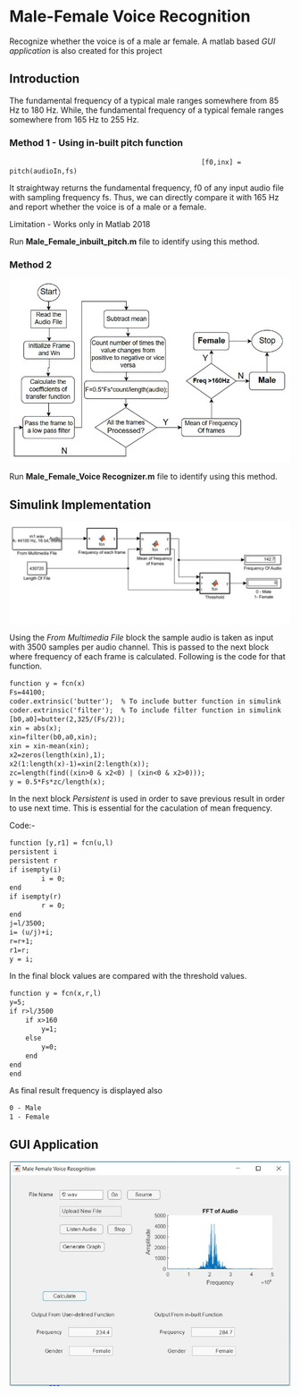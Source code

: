 # Male-Female Voice Recognition
Recognize whether the voice is of a male ar female. A matlab based *GUI application* is also created for this project

## Introduction

The fundamental frequency of a typical male ranges somewhere from  85 Hz to 180 Hz. While, the fundamental frequency of a typical female ranges somewhere from 165 Hz to 255 Hz.

### Method 1 - Using in-built pitch function
                                                    [f0,inx] = pitch(audioIn,fs)
It straightway returns the fundamental frequency, f0 of any input audio file with sampling frequency fs. Thus, we can directly compare it with 165 Hz and report whether the voice is of a male or a female.

Limitation - Works only in Matlab 2018

Run **Male_Female_inbuilt_pitch.m** file to identify using this method.

### Method 2

![Work Flow](img/1.JPG)

Run **Male_Female_Voice Recognizer.m** file to identify using this method.

## Simulink Implementation

![Simulink](img/2.JPG)

Using the *From Multimedia File* block the sample audio is taken as input with 3500 samples per audio channel. This is passed to the next block where frequency of each frame is calculated. Following is the code for that function.
```
function y = fcn(x)
Fs=44100;
coder.extrinsic('butter');  % To include butter function in simulink
coder.extrinsic('filter');  % To include filter function in simulink
[b0,a0]=butter(2,325/(Fs/2));
xin = abs(x);
xin=filter(b0,a0,xin);
xin = xin-mean(xin);
x2=zeros(length(xin),1);
x2(1:length(x)-1)=xin(2:length(x));
zc=length(find((xin>0 & x2<0) | (xin<0 & x2>0)));
y = 0.5*Fs*zc/length(x);
```
In the next block *Persistent* is used in order to save previous result in order to use next time. This is essential for the caculation of mean frequency.

Code:-
```
function [y,r1] = fcn(u,l)
persistent i
persistent r
if isempty(i)
        i = 0;
end
if isempty(r)
        r = 0;
end
j=l/3500;
i= (u/j)+i;
r=r+1;
r1=r;
y = i;
```
In the final block values are compared with the threshold values.

```
function y = fcn(x,r,l)
y=5;
if r>l/3500
    if x>160
        y=1;
    else
        y=0;
    end
end
end
```

As final result frequency is displayed also
```
0 - Male
1 - Female
```

## GUI Application

![GUI](img/3.JPG)
